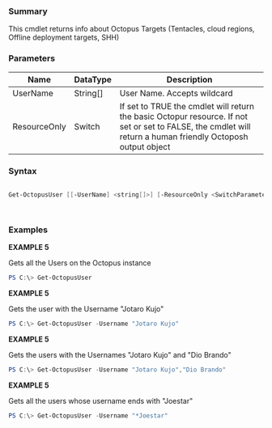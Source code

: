 ﻿### Summary
This cmdlet returns info about Octopus Targets (Tentacles, cloud regions, Offline deployment targets, SHH)
### Parameters
| Name | DataType          | Description |
| ------------- | ----------- | ----------- |
| UserName | String[] |  User Name. Accepts wildcard     |
| ResourceOnly | Switch |  If set to TRUE the cmdlet will return the basic Octopur resource. If not set or set to FALSE, the cmdlet will return a human friendly Octoposh  output object     |

### Syntax
``` powershell

Get-OctopusUser [[-UserName] <string[]>] [-ResourceOnly <SwitchParameter>] [<CommonParameters>]




``` 

### Examples
**EXAMPLE 5**

Gets all the Users on the Octopus instance

 ``` powershell 
 PS C:\> Get-OctopusUser
 ``` 

**EXAMPLE 5**

Gets the user with the Username "Jotaro Kujo"

 ``` powershell 
 PS C:\> Get-OctopusUser -Username "Jotaro Kujo"
 ``` 

**EXAMPLE 5**

Gets the users with the Usernames "Jotaro Kujo" and "Dio Brando"

 ``` powershell 
 PS C:\> Get-OctopusUser -Username "Jotaro Kujo","Dio Brando"
 ``` 

**EXAMPLE 5**

Gets all the users whose username ends with "Joestar"

 ``` powershell 
 PS C:\> Get-OctopusUser -Username "*Joestar"
 ``` 

